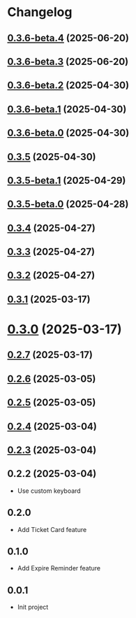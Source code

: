 # Changelog

## [0.3.6-beta.4](https://gitee.com/moujitx/com.moujitx.myapp/compare/v0.3.6-beta.3...v0.3.6-beta.4) (2025-06-20)

## [0.3.6-beta.3](https://gitee.com/moujitx/com.moujitx.myapp/compare/v0.3.6-beta.2...v0.3.6-beta.3) (2025-06-20)

## [0.3.6-beta.2](https://gitee.com/moujitx/com.moujitx.myapp/compare/v0.3.6-beta.1...v0.3.6-beta.2) (2025-04-30)

## [0.3.6-beta.1](https://gitee.com/moujitx/com.moujitx.myapp/compare/v0.3.6-beta.0...v0.3.6-beta.1) (2025-04-30)

## [0.3.6-beta.0](https://gitee.com/moujitx/com.moujitx.myapp/compare/v0.3.5...v0.3.6-beta.0) (2025-04-30)

## [0.3.5](https://gitee.com/moujitx/com.moujitx.myapp/compare/v0.3.5-beta.1...v0.3.5) (2025-04-30)

## [0.3.5-beta.1](https://gitee.com/moujitx/com.moujitx.myapp/compare/v0.3.5-beta.0...v0.3.5-beta.1) (2025-04-29)

## [0.3.5-beta.0](https://gitee.com/moujitx/com.moujitx.myapp/compare/v0.3.4...v0.3.5-beta.0) (2025-04-28)

## [0.3.4](https://gitee.com/moujitx/com.moujitx.myapp/compare/v0.3.3...v0.3.4) (2025-04-27)

## [0.3.3](https://gitee.com/moujitx/com.moujitx.myapp/compare/v0.3.2...v0.3.3) (2025-04-27)

## [0.3.2](https://gitee.com/moujitx/com.moujitx.myapp/compare/v0.3.1...v0.3.2) (2025-04-27)

## [0.3.1](https://gitee.com/moujitx/my-app/compare/v0.3.0...v0.3.1) (2025-03-17)

# [0.3.0](https://gitee.com/moujitx/my-app/compare/v0.2.7...v0.3.0) (2025-03-17)

## [0.2.7](https://gitee.com/moujitx/my-app/compare/v0.2.6...v0.2.7) (2025-03-17)

## [0.2.6](https://gitee.com/moujitx/my-app/compare/v0.2.5...v0.2.6) (2025-03-05)

## [0.2.5](https://gitee.com/moujitx/my-app/compare/v0.2.4...v0.2.5) (2025-03-05)

## [0.2.4](https://gitee.com/moujitx/my-app/compare/v0.2.3...v0.2.4) (2025-03-04)

## [0.2.3](https://gitee.com/moujitx/my-app/compare/v0.2.2...v0.2.3) (2025-03-04)

## 0.2.2 (2025-03-04)
- Use custom keyboard

## 0.2.0
- Add Ticket Card feature

## 0.1.0
- Add Expire Reminder feature

## 0.0.1
- Init project
